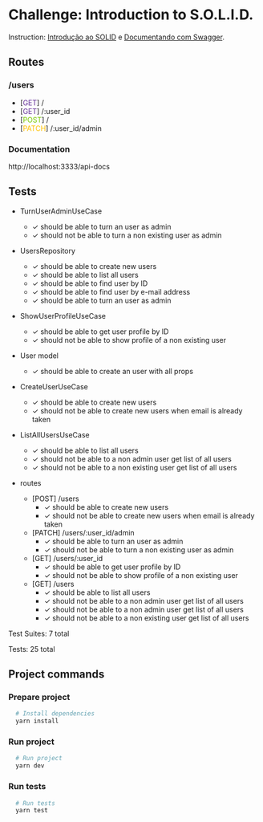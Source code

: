 # Challenge: Introduction to S.O.L.I.D.

Instruction: [Introdução ao SOLID](https://www.notion.so/Desafio-01-Introdu-o-ao-SOLID-3b9be286fac0482ca3b275473ddd2d72) e [Documentando com Swagger](https://www.notion.so/Desafio-02-Documentando-com-Swagger-8ce869ea608743e292851bd951f3239f).

## Routes
### /users

* [<span style="color:#663399">GET</span>] /
* [<span style="color:#663399">GET</span>] /:user_id
* [<span style="color:#79c900">POST</span>] /
* [<span style="color:#ffc000">PATCH</span>] /:user_id/admin

### Documentation
http://localhost:3333/api-docs

## Tests

* TurnUserAdminUseCase
  + ✓ should be able to turn an user as admin
  + ✓ should not be able to turn a non existing user as admin

* UsersRepository
  + ✓ should be able to create new users
  + ✓ should be able to list all users
  + ✓ should be able to find user by ID
  + ✓ should be able to find user by e-mail address
  + ✓ should be able to turn an user as admin

* ShowUserProfileUseCase
  + ✓ should be able to get user profile by ID
  + ✓ should not be able to show profile of a non existing user

* User model
  + ✓ should be able to create an user with all props

* CreateUserUseCase
  + ✓ should be able to create new users
  + ✓ should not be able to create new users when email is already taken

* ListAllUsersUseCase
  + ✓ should be able to list all users
  + ✓ should not be able to a non admin user get list of all users
  + ✓ should not be able to a non existing user get list of all users

* routes
  + [POST] /users
    + ✓ should be able to create new users
    + ✓ should not be able to create new users when email is already taken
  + [PATCH] /users/:user_id/admin
    + ✓ should be able to turn an user as admin
    + ✓ should not be able to turn a non existing user as admin
  + [GET] /users/:user_id
    + ✓ should be able to get user profile by ID
    + ✓ should not be able to show profile of a non existing user
  + [GET] /users
    + ✓ should be able to list all users
    + ✓ should not be able to a non admin user get list of all users
    + ✓ should not be able to a non admin user get list of all users
    + ✓ should not be able to a non existing user get list of all users

<p>
  Test Suites: 7 total
</p>
<p>
  Tests: 25 total
</p>

## Project commands
### Prepare project

```bash
  # Install dependencies
  yarn install
```
### Run project
```bash
  # Run project
  yarn dev
```
### Run tests
```bash
  # Run tests
  yarn test
```
